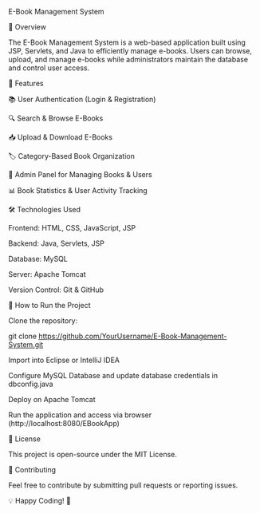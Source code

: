 E-Book Management System

📌 Overview

The E-Book Management System is a web-based application built using JSP, Servlets, and Java to efficiently manage e-books. Users can browse, upload, and manage e-books while administrators maintain the database and control user access.

🚀 Features

📚 User Authentication (Login & Registration)

🔍 Search & Browse E-Books

📥 Upload & Download E-Books

🏷 Category-Based Book Organization

📝 Admin Panel for Managing Books & Users

📊 Book Statistics & User Activity Tracking

🛠 Technologies Used

Frontend: HTML, CSS, JavaScript, JSP

Backend: Java, Servlets, JSP

Database: MySQL

Server: Apache Tomcat

Version Control: Git & GitHub

🎯 How to Run the Project

Clone the repository:

git clone https://github.com/YourUsername/E-Book-Management-System.git

Import into Eclipse or IntelliJ IDEA

Configure MySQL Database and update database credentials in dbconfig.java

Deploy on Apache Tomcat

Run the application and access via browser (http://localhost:8080/EBookApp)

📜 License

This project is open-source under the MIT License.

🤝 Contributing

Feel free to contribute by submitting pull requests or reporting issues.

💡 Happy Coding! 🚀
